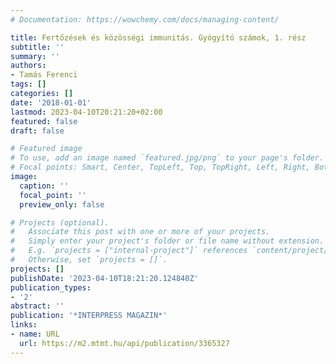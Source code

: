 ```yaml
---
# Documentation: https://wowchemy.com/docs/managing-content/

title: Fertőzések és közösségi immunitás. Gyógyító számok, 1. rész
subtitle: ''
summary: ''
authors:
- Tamás Ferenci
tags: []
categories: []
date: '2018-01-01'
lastmod: 2023-04-10T20:21:20+02:00
featured: false
draft: false

# Featured image
# To use, add an image named `featured.jpg/png` to your page's folder.
# Focal points: Smart, Center, TopLeft, Top, TopRight, Left, Right, BottomLeft, Bottom, BottomRight.
image:
  caption: ''
  focal_point: ''
  preview_only: false

# Projects (optional).
#   Associate this post with one or more of your projects.
#   Simply enter your project's folder or file name without extension.
#   E.g. `projects = ["internal-project"]` references `content/project/deep-learning/index.md`.
#   Otherwise, set `projects = []`.
projects: []
publishDate: '2023-04-10T18:21:20.124840Z'
publication_types:
- '2'
abstract: ''
publication: '*INTERPRESS MAGAZIN*'
links:
- name: URL
  url: https://m2.mtmt.hu/api/publication/3365327
---
```

